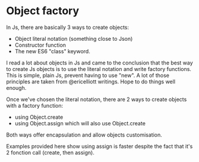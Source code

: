 # Object factory

In Js, there are basically 3 ways to create objects:
- Object literal notation (something close to Json)
- Constructor function
- The new ES6 "class" keyword.

I read a lot about objects in Js and came to the conclusion that the best way to create Js objects is to use the literal notation and write factory functions. This is simple, plain Js, prevent having to use "new". A lot of those principles are taken from @ericelliott writings. Hope to do things well enough.

Once we've chosen the literal notation, there are 2 ways to create objects with a factory function:
- using Object.create
- using Object.assign which will also use Object.create
 
Both ways offer encapsulation and allow objects customisation.

Examples provided here show using assign is faster despite the fact that it's 2 fonction call (create, then assign).